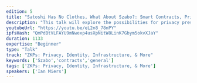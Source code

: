 ```yaml
---
edition: 5
title: "Satoshi Has No Clothes, What About Szabo?: Smart Contracts, Privacy, and Practicality"
description: "This talk will explore the possibilities for privacy preserving smart contracts in terms of both cryptography and functionality. It will give an overview of known approaches, including a detailed discussion of zk-proof based schemes such as Zexe (my work) and an overview of other approaches including refereed computation as seen in systems like Truebit and Arbitrum, multi-party computation, secret sharing, and fully homomorphic encryption. More fundamentally, it will explore what a private smart contract really is. Do we need to hide which contract is running? Do we really want privacy in most cases?"
youtubeUrl: "https://youtu.be/eL2n8_78nPY"
ipfsHash: "QmPdBtVLFAYU9mNwexp4usXpNitW8LinK7Gbym5okvXJaY"
duration: 1133
expertise: "Beginner"
type: "Talk"
track: "ZKPs: Privacy, Identity, Infrastructure, & More"
keywords: ['Szabo','contracts','general']
tags: ['ZKPs: Privacy, Identity, Infrastructure, & More']
speakers: ['Ian Miers']
---
```

